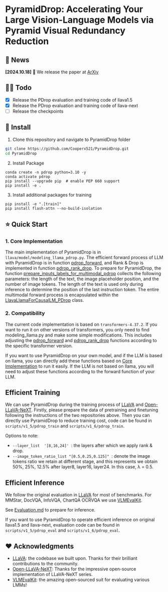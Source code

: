 # PyramidDrop: Accelerating Your Large Vision-Language Models via Pyramid Visual Redundancy Reduction

## 🎯 News

**[2024.10.18]** 🚀 We release the paper at [ArXiv]()

## 👨‍💻 Todo

- [x] Release the PDrop evaluation and training code of llava1.5
- [x] Release the PDrop evaluation and training code of llava-next
- [ ] Release the checkpoints 

## 🔧 Install

1. Clone this repository and navigate to PyramidDrop folder
```bash
git clone https://github.com/Cooperx521/PyramidDrop.git
cd PyramidDrop
```

2. Install Package
```Shell
conda create -n pdrop python=3.10 -y
conda activate pdrop
pip install --upgrade pip  # enable PEP 660 support
pip install -e .
```

3. Install additional packages for training
```
pip install -e ".[train]"
pip install flash-attn --no-build-isolation
```
## ⭐️ Quick Start
<a name="core-implementation"></a>
### 1. Core Implementation
The main implementation of PyramidDrop is in ``` llava/model/modeling_llama_pdrop.py```. The efficient forward process of LLM with PyramidDrop is in function [pdrop_forward](https://github.com/Cooperx521/PyramidDrop/blob/16a233fee921aedad8de01529d9d2c9781af2eac/llava/model/modeling_llama_pdrop.py#L1106), and Rank & Drop is implemented in function [pdrop_rank_drop](https://github.com/Cooperx521/PyramidDrop/blob/16a233fee921aedad8de01529d9d2c9781af2eac/llava/model/modeling_llama_pdrop.py#L1291). 
To prepare for PyramidDrop, the function [prepare_inputs_labels_for_multimodal_pdrop](https://github.com/Cooperx521/PyramidDrop/blob/16a233fee921aedad8de01529d9d2c9781af2eac/llava/model/llava_arch.py#L472-L474) collects the following parameters: the length of the text, the image placeholder position, and the number of image tokens.  The length of the text is used only during inference to determine the position of the last instruction token.
The entire multimodal forward process is encapsulated within the [LlavaLlamaForCausalLM_PDrop](https://github.com/Cooperx521/PyramidDrop/blob/16a233fee921aedad8de01529d9d2c9781af2eac/llava/model/language_model/llava_llama_pdrop.py#L159) class.
### 2. Compatibility
The current code implementation is based on ```transformers-4.37.2```. If you want to run it on other versions of transformers, you only need to find modeling_llama.py and make some simple modifications. This includes adjusting the [pdrop_forward](https://github.com/Cooperx521/PyramidDrop/blob/16a233fee921aedad8de01529d9d2c9781af2eac/llava/model/modeling_llama_pdrop.py#L1106) and [pdrop_rank_drop](https://github.com/Cooperx521/PyramidDrop/blob/16a233fee921aedad8de01529d9d2c9781af2eac/llava/model/modeling_llama_pdrop.py#L1291) functions according to the specific transformer version.

If you want to use PyramidDrop on your own model, and if the LLM is based on llama, you can directly add these functions based on [Core Implementation](#core-implementation) to run it easily. If the LLM is not based on llama, you will need to adjust these functions according to the forward function of your LLM.


## Efficient Training
We can use PyramidDrop during the training process of [LLaVA](https://github.com/haotian-liu/LLaVA) and [Open-LLaVA-NeXT](https://github.com/xiaoachen98/Open-LLaVA-NeXT).
Firstly, please prepare the data of pretraining and finetuning following the instructions of the two repositories above.
Then you can directly use PyramidDrop to reduce training cost, code can be found in ```scripts/v1_5/pdrop_train``` and ```scripts/v1_6/pdrop_train```.

Options to note:

- `--layer_list  '[8,16,24]' `: the layers after which we apply rank & drop.
- `--image_token_ratio_list "[0.5,0.25,0.125]" `: denote the image tokens ratio we retain at different stage, and this represents we obtain 50%, 25%, 12.5% after layer8, layer16, layer24. In this case, λ = 0.5.

## Efficient Inference

We follow the original evaluation in [LLaVA](https://github.com/haotian-liu/LLaVA) for most of benchmarks. For MMStar, DocVQA, InfoVQA, ChartQA
OCRVQA we use [VLMEvalKit](https://github.com/open-compass/VLMEvalKit). 

See [Evaluation.md](https://github.com/haotian-liu/LLaVA/blob/main/docs/Evaluation.md) to prepare for inference. 

If you want to use PyramidDrop to operate efficient inference on original llava1.5 and llava-next, evaluation code can be found in ```scripts/v1_5/pdrop_eval``` and ```scripts/v1_6/pdrop_eval```.



## ❤️ Acknowledgments

- [LLaVA](https://github.com/haotian-liu/LLaVA): the codebase we built upon. Thanks for their brilliant contributions to the community.
- [Open-LLaVA-NeXT](https://github.com/xiaoachen98/Open-LLaVA-NeXT): Thanks for the impressive open-source implementation of LLaVA-NeXT series.
- [VLMEvalKit](https://github.com/open-compass/VLMEvalKit): the amazing open-sourced suit for evaluating various LMMs!
